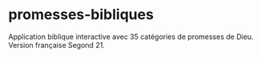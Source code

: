 # promesses-bibliques
Application biblique interactive avec 35 catégories de promesses de Dieu. Version française Segond 21.
